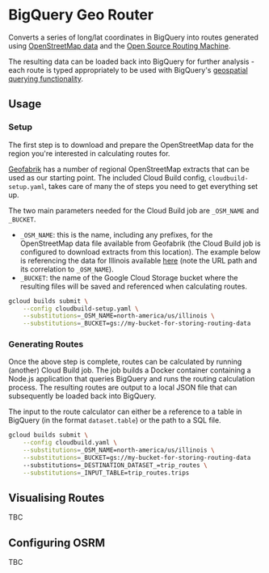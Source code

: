 # BigQuery Geo Router

Converts a series of long/lat coordinates in BigQuery into routes generated using [OpenStreetMap data](https://www.openstreetmap.org/) and the [Open Source Routing Machine](http://project-osrm.org/).

The resulting data can be loaded back into BigQuery for further analysis - each route is typed appropriately to be used with BigQuery's [geospatial querying functionality](https://cloud.google.com/bigquery/docs/reference/standard-sql/geography_functions). 

## Usage

### Setup

The first step is to download and prepare the OpenStreetMap data for the region you're interested in calculating routes for.

[Geofabrik](https://download.geofabrik.de/) has a number of regional OpenStreetMap extracts that can be used as our starting point. The included Cloud Build config, `cloudbuild-setup.yaml`, takes care of many the of steps you need to get everything set up.

The two main parameters needed for the Cloud Build job are `_OSM_NAME` and `_BUCKET`.

- `_OSM_NAME`: this is the name, including any prefixes, for the OpenStreetMap data file available from Geofabrik (the Cloud Build job is configured to download extracts from this location). The example below is referencing the data for Illinois available [here](https://download.geofabrik.de/north-america/us/illinois.html) (note the URL path and its correlation to `_OSM_NAME`).
- `_BUCKET`: the name of the Google Cloud Storage bucket where the resulting files will be saved and referenced when calculating routes.


```bash
gcloud builds submit \
    --config cloudbuild-setup.yaml \
    --substitutions=_OSM_NAME=north-america/us/illinois \
    --substitutions=_BUCKET=gs://my-bucket-for-storing-routing-data
```

### Generating Routes

Once the above step is complete, routes can be calculated by running (another) Cloud Build job. The job builds a Docker container containing a Node.js application that queries BigQuery and runs the routing calculation process. The resulting routes are output to a local JSON file that can subsequently be loaded back into BigQuery.

The input to the route calculator can either be a reference to a table in BigQuery (in the format `dataset.table`) or the path to a SQL file.

```bash
gcloud builds submit \
    --config cloudbuild.yaml \
    --substitutions=_OSM_NAME=north-america/us/illinois \
    --substitutions=_BUCKET=gs://my-bucket-for-storing-routing-data
    --substitutions=_DESTINATION_DATASET_=trip_routes \
    --substitutions=_INPUT_TABLE=trip_routes.trips
```

## Visualising Routes

TBC

## Configuring OSRM

TBC